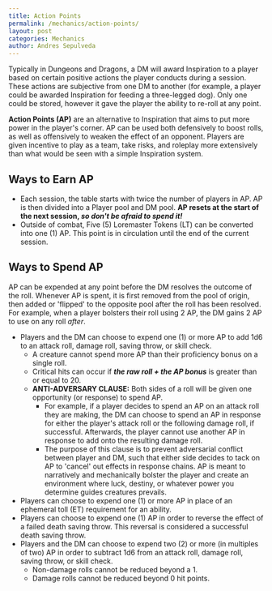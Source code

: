 ```yaml
---
title: Action Points
permalink: /mechanics/action-points/
layout: post
categories: Mechanics
author: Andres Sepulveda
---
```


Typically in Dungeons and Dragons, a DM will award Inspiration to a player based on certain positive actions the player conducts during a session. These actions are subjective from one DM to another (for example, a player could be awarded Inspiration for feeding a three-legged dog). Only one could be stored, however it gave the player the ability to re-roll at any point.

**Action Points (AP)** are an alternative to Inspiration that aims to put more power in the player's corner. AP can be used both defensively to boost rolls, as well as offensively to weaken the effect of an opponent. Players are given incentive to play as a team, take risks, and roleplay more extensively than what would be seen with a simple Inspiration system.

## Ways to Earn AP

- Each session, the table starts with twice the number of players in AP. AP is then divided into a Player pool and DM pool. **AP resets at the start of the next session, *so don't be afraid to spend it!***
- Outside of combat, Five (5) Loremaster Tokens (LT) can be converted into one (1) AP. This point is in circulation until the end of the current session.

## Ways to Spend AP

AP can be expended at any point before the DM resolves the outcome of the roll. Whenever AP is spent, it is first removed from the pool of origin, then added or 'flipped' to the opposite pool after the roll has been resolved. For example, when a player bolsters their roll using 2 AP, the DM gains 2 AP to use on any roll *after*. 

- Players and the DM can choose to expend one (1) or more AP to add 1d6 to an attack roll, damage roll, saving throw, or skill check. 
  - A creature cannot spend more AP than their proficiency bonus on a single roll. 
  - Critical hits can occur if ***the raw roll + the AP bonus*** is greater than or equal to 20. 
  - **ANTI-ADVERSARY CLAUSE:** Both sides of a roll will be given one opportunity (or response) to spend AP. 
    - For example, if a player decides to spend an AP on an attack roll they are making, the DM can choose to spend an AP in response for either the player's attack roll or the following damage roll, if successful. Afterwards, the player cannot use another AP in response to add onto the resulting damage roll.
    - The purpose of this clause is to prevent adversarial conflict between player and DM, such that either side decides to tack on AP to 'cancel' out effects in response chains. AP is meant to narratively and mechanically bolster the player and create an environment where luck, destiny, or whatever power you determine guides creatures prevails. 
- Players can choose to expend one (1) or more AP in place of an ephemeral toll (ET) requirement for an ability.
- Players can choose to expend one (1) AP in order to reverse the effect of a failed death saving throw. This reversal is considered a successful death saving throw. 
- Players and the DM can choose to expend two (2) or more (in multiples of two) AP in order to subtract 1d6 from an attack roll, damage roll, saving throw, or skill check. 
  - Non-damage rolls cannot be reduced beyond a 1. 
  - Damage rolls cannot be reduced beyond 0 hit points. 
